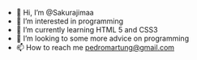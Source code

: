 - 👋 Hi, I’m @Sakurajimaa
- 👀 I’m interested in programming
- 🌱 I’m currently learning HTML 5 and CSS3
- 💞️ I’m looking to some more advice on programming
- 📫 How to reach me pedromartung@gmail.com

<!---
Sakurajimaa/Sakurajimaa is a ✨ special ✨ repository because its `README.md` (this file) appears on your GitHub profile.
You can click the Preview link to take a look at your changes.
--->
